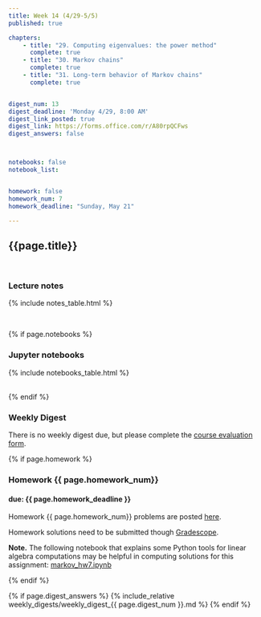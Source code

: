 ```yaml
---
title: Week 14 (4/29-5/5)
published: true

chapters:
    - title: "29. Computing eigenvalues: the power method"
      complete: true
    - title: "30. Markov chains"
      complete: true
    - title: "31. Long-term behavior of Markov chains"
      complete: true


digest_num: 13
digest_deadline: 'Monday 4/29, 8:00 AM'
digest_link_posted: true
digest_link: https://forms.office.com/r/A80rpQCFws
digest_answers: false



notebooks: false
notebook_list:


homework: false
homework_num: 7
homework_deadline: "Sunday, May 21"

---
```


<style>
    ul {
        padding-left: 20px;
    }
</style>


## {{page.title}}

<br/>

### Lecture notes

{% include notes_table.html %}

<br/>

{% if page.notebooks %}
### Jupyter notebooks

{% include notebooks_table.html %}

<br/>
{% endif %}



### Weekly Digest

There is no weekly digest due, but please complete the
[course evaluation form]( https://www.buffalo.edu/content/www/course-evaluation.html).


{% if page.homework %}
### Homework {{ page.homework_num}}
#### due: {{ page.homework_deadline }}

Homework {{ page.homework_num}} problems are posted <a href="{{ site.baseurl }}/assets/homework/hw_{{ page.homework_num }}.pdf" target="_blank">here</a>.

Homework solutions need to be submitted though [Gradescope](https://www.gradescope.com/).

**Note.** The following notebook that explains some Python tools for linear algebra computations may
be helpful in computing solutions for this assignment:
 <a href="{{site.baseurl}}/assets/notebooks/markov_hw7.ipynb" target="_blank">markov_hw7.ipynb</a>

{% endif %}



{% if page.digest_answers %}
{% include_relative weekly_digests/weekly_digest_{{ page.digest_num }}.md %}
{% endif %}